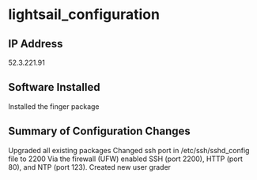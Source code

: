 # lightsail_configuration


## IP Address
52.3.221.91


## Software Installed
Installed the finger package


## Summary of Configuration Changes
Upgraded all existing packages
Changed ssh port in /etc/ssh/sshd_config file to 2200
Via the firewall (UFW) enabled SSH (port 2200), HTTP (port 80), and NTP (port 123).
Created new user grader
